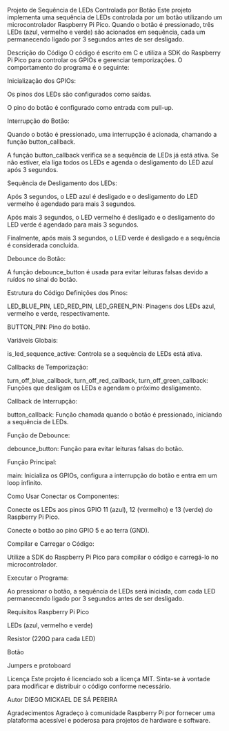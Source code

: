 Projeto de Sequência de LEDs Controlada por Botão
Este projeto implementa uma sequência de LEDs controlada por um botão utilizando um microcontrolador Raspberry Pi Pico. Quando o botão é pressionado, três LEDs (azul, vermelho e verde) são acionados em sequência, cada um permanecendo ligado por 3 segundos antes de ser desligado.

Descrição do Código
O código é escrito em C e utiliza a SDK do Raspberry Pi Pico para controlar os GPIOs e gerenciar temporizações. O comportamento do programa é o seguinte:

Inicialização dos GPIOs:

Os pinos dos LEDs são configurados como saídas.

O pino do botão é configurado como entrada com pull-up.

Interrupção do Botão:

Quando o botão é pressionado, uma interrupção é acionada, chamando a função button_callback.

A função button_callback verifica se a sequência de LEDs já está ativa. Se não estiver, ela liga todos os LEDs e agenda o desligamento do LED azul após 3 segundos.

Sequência de Desligamento dos LEDs:

Após 3 segundos, o LED azul é desligado e o desligamento do LED vermelho é agendado para mais 3 segundos.

Após mais 3 segundos, o LED vermelho é desligado e o desligamento do LED verde é agendado para mais 3 segundos.

Finalmente, após mais 3 segundos, o LED verde é desligado e a sequência é considerada concluída.

Debounce do Botão:

A função debounce_button é usada para evitar leituras falsas devido a ruídos no sinal do botão.

Estrutura do Código
Definições dos Pinos:

LED_BLUE_PIN, LED_RED_PIN, LED_GREEN_PIN: Pinagens dos LEDs azul, vermelho e verde, respectivamente.

BUTTON_PIN: Pino do botão.

Variáveis Globais:

is_led_sequence_active: Controla se a sequência de LEDs está ativa.

Callbacks de Temporização:

turn_off_blue_callback, turn_off_red_callback, turn_off_green_callback: Funções que desligam os LEDs e agendam o próximo desligamento.

Callback de Interrupção:

button_callback: Função chamada quando o botão é pressionado, iniciando a sequência de LEDs.

Função de Debounce:

debounce_button: Função para evitar leituras falsas do botão.

Função Principal:

main: Inicializa os GPIOs, configura a interrupção do botão e entra em um loop infinito.

Como Usar
Conectar os Componentes:

Conecte os LEDs aos pinos GPIO 11 (azul), 12 (vermelho) e 13 (verde) do Raspberry Pi Pico.

Conecte o botão ao pino GPIO 5 e ao terra (GND).

Compilar e Carregar o Código:

Utilize a SDK do Raspberry Pi Pico para compilar o código e carregá-lo no microcontrolador.

Executar o Programa:

Ao pressionar o botão, a sequência de LEDs será iniciada, com cada LED permanecendo ligado por 3 segundos antes de ser desligado.

Requisitos
Raspberry Pi Pico

LEDs (azul, vermelho e verde)

Resistor (220Ω para cada LED)

Botão

Jumpers e protoboard

Licença
Este projeto é licenciado sob a licença MIT. Sinta-se à vontade para modificar e distribuir o código conforme necessário.

Autor
DIEGO MICKAEL DE SÁ PEREIRA

Agradecimentos
Agradeço à comunidade Raspberry Pi por fornecer uma plataforma acessível e poderosa para projetos de hardware e software.